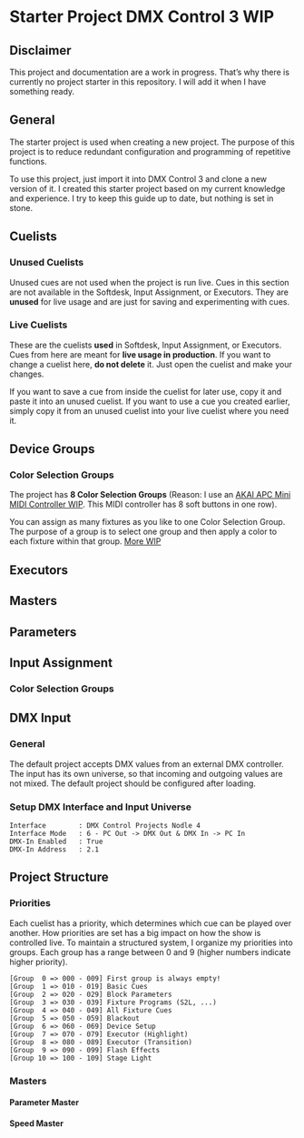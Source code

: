 # Starter Project DMX Control 3 WIP

## Disclaimer

This project and documentation are a work in progress. That’s why there is currently no project starter in this repository. I will add it when I have something ready.

## General

The starter project is used when creating a new project. The purpose of this project is to reduce redundant configuration and programming of repetitive functions.

To use this project, just import it into DMX Control 3 and clone a new version of it. I created this starter project based on my current knowledge and experience. I try to keep this guide up to date, but nothing is set in stone.

## Cuelists

### Unused Cuelists

Unused cues are not used when the project is run live. Cues in this section are not available in the Softdesk, Input Assignment, or Executors. They are **unused** for live usage and are just for saving and experimenting with cues.

### Live Cuelists

These are the cuelists **used** in Softdesk, Input Assignment, or Executors. Cues from here are meant for **live usage in production**. If you want to change a cuelist here, **do not delete** it. Just open the cuelist and make your changes.

If you want to save a cue from inside the cuelist for later use, copy it and paste it into an unused cuelist. If you want to use a cue you created earlier, simply copy it from an unused cuelist into your live cuelist where you need it.

## Device Groups

### Color Selection Groups

The project has **8 Color Selection Groups** (Reason: I use an [AKAI APC Mini MIDI Controller WIP](https://github.com/FlorianGericke/DMXControl-files/tree/main/dmxControl/midi_rule_sets/apc_mini_mk_2). This MIDI controller has 8 soft buttons in one row).

You can assign as many fixtures as you like to one Color Selection Group. The purpose of a group is to select one group and then apply a color to each fixture within that group. [More WIP](#Color-Selection-Groups-1)

## Executors

## Masters

## Parameters

## Input Assignment

### Color Selection Groups

## DMX Input

### General

The default project accepts DMX values from an external DMX controller. The input has its own universe, so that incoming and outgoing values are not mixed. The default project should be configured after loading.

### Setup DMX Interface and Input Universe

```
Interface        : DMX Control Projects Nodle 4
Interface Mode   : 6 - PC Out -> DMX Out & DMX In -> PC In
DMX-In Enabled   : True
DMX-In Address   : 2.1
```

## Project Structure

### Priorities

Each cuelist has a priority, which determines which cue can be played over another. How priorities are set has a big impact on how the show is controlled live. To maintain a structured system, I organize my priorities into groups. Each group has a range between 0 and 9 (higher numbers indicate higher priority).

```
[Group  0 => 000 - 009] First group is always empty!
[Group  1 => 010 - 019] Basic Cues
[Group  2 => 020 - 029] Block Parameters
[Group  3 => 030 - 039] Fixture Programs (S2L, ...)
[Group  4 => 040 - 049] All Fixture Cues
[Group  5 => 050 - 059] Blackout
[Group  6 => 060 - 069] Device Setup
[Group  7 => 070 - 079] Executor (Highlight)
[Group  8 => 080 - 089] Executor (Transition)
[Group  9 => 090 - 099] Flash Effects
[Group 10 => 100 - 109] Stage Light
```

### Masters

#### Parameter Master

#### Speed Master

